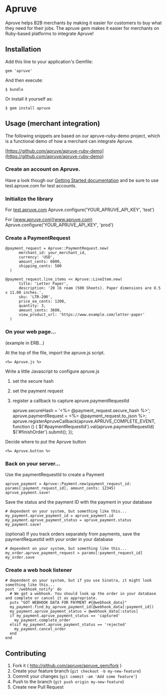 # Apruve

Apruve helps B2B merchants by making it easier for customers to buy what they need for
their jobs. The apruve gem makes it easier for merchants on Ruby-based platforms to
integrate Apruve!

## Installation

Add this line to your application's Gemfile:

    gem 'apruve'

And then execute:

    $ bundle

Or install it yourself as:

    $ gem install apruve

## Usage (merchant integration)

The following snippets are based on our apruve-ruby-demo project, which is a functional demo of how a merchant can
integrate Apruve.

[https://github.com/apruve/apruve-ruby-demo](https://github.com/apruve/apruve-ruby-demo)

### Create an account on Apruve.

Have a look though our [Getting Started documentation](https://www.apruve.com/doc/developers/) and be sure to use
test.apruve.com for test accounts.

### Initialize the library

For [test.apruve.com](test.apruve.com)
    Apruve.configure('YOUR_APRUVE_API_KEY', 'test')

For [www.apruve.com](www.apruve.com)
    Apruve.configure('YOUR_APRUVE_API_KEY', 'prod')

### Create a PaymentRequest

    @payment_request = Apruve::PaymentRequest.new(
          merchant_id: your_merchant_id,
          currency: 'USD',
          amount_cents: 6000,
          shipping_cents: 500
      )

    @payment_request.line_items << Apruve::LineItem.new(
          title: 'Letter Paper',
          description: '20 lb ream (500 Sheets). Paper dimensions are 8.5 x 11.00 inches.',
          sku: 'LTR-20R',
          price_ea_cents: 1200,
          quantity: 3,
          amount_cents: 3600,
          view_product_url: 'https://www.example.com/letter-paper'
      )

### On your web page...

(example in ERB...)

At the top of the file, import the apruve.js script.

    <%= Apruve.js %>

Write a little Javascript to configure apruve.js

1. set the secure hash
2. set the payment request
3. register a callback to capture apruve.paymentRequestId


    apruve.secureHash = '<%= @payment_request.secure_hash %>';
    apruve.paymentRequest = <%= @payment_request.to_json %>;
    apruve.registerApruveCallback(apruve.APRUVE_COMPLETE_EVENT, function () {
        $('#paymentRequestId').val(apruve.paymentRequestId)
        $('#finishOrder').submit();
    });

Decide where to put the Apruve button

    <%= Apruve.button %>

### Back on your server...

Use the paymentRequestId to create a Payment

    apruve_payment = Apruve::Payment.new(payment_request_id: params[:payment_request_id], amount_cents: 12345)
    apruve_payment.save!

Save the status and the payment ID with the payment in your database

    # dependent on your system, but something like this...
    my_payment.apruve_payment_id = apruve_payment.id
    my_payment.apruve_payment_status = apruve_payment.status
    my_payment.save!

(optional) If you track orders separately from payments, save the paymentRequestId with your order in your database

    # dependent on your system, but something like this...
    my_order.apruve_payment_request = params[:payment_request_id]
    my_order.save

### Create a web hook listener

    # dependent on your system, but if you use Sinatra, it might look something like this...
    post '/webhook_notify' do
      # We got a webhook. You should look up the order in your database and complete or cancel it as appropriate.
      puts "GOT WEBHOOK DATA FOR PAYMENT #{@webhook_data}"
      my_payment.find_by_apruve_payment_id(@webhook_data[:payment_id])
      my_payment.apruve_payment_status = @webhook_data[:status]
      if my_payment.apruve_payment_status == 'captured'
        my_payment.complete_order
      elsif my_payment.apruve_payment_status == 'rejected'
        my_payment.cancel_order
      end
    end

## Contributing

1. Fork it ( http://github.com/apruve/apruve_gem/fork )
2. Create your feature branch (`git checkout -b my-new-feature`)
3. Commit your changes (`git commit -am 'Add some feature'`)
4. Push to the branch (`git push origin my-new-feature`)
5. Create new Pull Request
